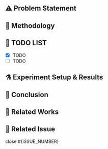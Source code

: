 ## ⚠️ Problem Statement

<!-- 이 작업을 수행하여 해결하려는 문제 -->

## 🔧 Methodology

<!-- 해결하고자 하는 방안 -->

## 🚧 TODO LIST

- [x] TODO
- [ ] TODO

## ⚗️ Experiment Setup & Results

<!-- 실험(적용) 과정과 결과 -->

## 🔀 Conclusion

<!-- 실험에 따른 결론과 대안 -->

## 🧩 Related Works

<!-- 참고 문헌 -->

## 📄 Related Issue

<!-- 관련 PR 링크 작성 -->
close #{ISSUE_NUMBER}
